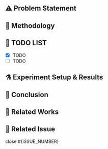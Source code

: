 ## ⚠️ Problem Statement

<!-- 이 작업을 수행하여 해결하려는 문제 -->

## 🔧 Methodology

<!-- 해결하고자 하는 방안 -->

## 🚧 TODO LIST

- [x] TODO
- [ ] TODO

## ⚗️ Experiment Setup & Results

<!-- 실험(적용) 과정과 결과 -->

## 🔀 Conclusion

<!-- 실험에 따른 결론과 대안 -->

## 🧩 Related Works

<!-- 참고 문헌 -->

## 📄 Related Issue

<!-- 관련 PR 링크 작성 -->
close #{ISSUE_NUMBER}
